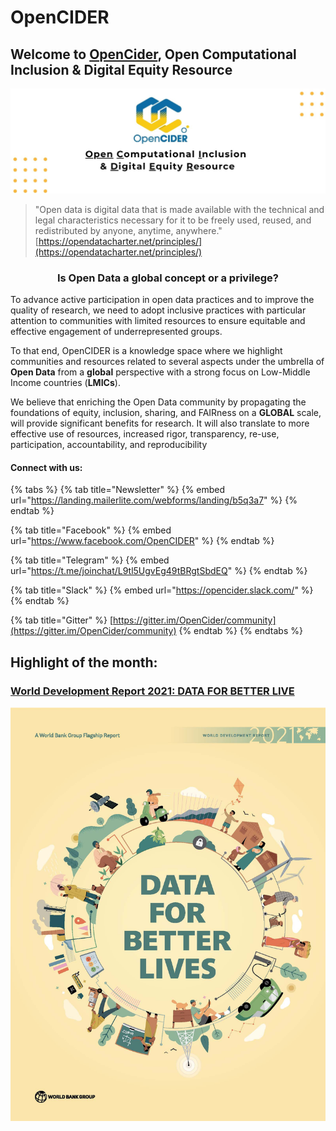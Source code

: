 # OpenCIDER

## Welcome to [OpenCider](https://twitter.com/OpenCIDER), Open Computational Inclusion & Digital Equity Resource <a id="welcome-to-opencider-open-computational-inclusion-and-digital-equity-resource"></a>

![](.gitbook/assets/opencider_twitter.jpg)

> "Open data is digital data that is made available with the technical and legal characteristics necessary for it to be freely used, reused, and redistributed by anyone, anytime, anywhere."  [https://opendatacharter.net/principles/](https://opendatacharter.net/principles/)

### <div align="center">Is Open Data a global concept or a privilege?</div>

To advance active participation in open data practices and to improve the quality of research, we need to adopt inclusive practices with particular attention to communities with limited resources to ensure equitable and effective engagement of underrepresented groups. 

To that end, OpenCIDER is a knowledge space where we highlight communities and resources related to several aspects under the umbrella of **Open Data** from a **global** perspective with a strong focus on Low-Middle Income countries \(**LMICs**\). 

We believe that enriching the Open Data community by propagating the foundations of equity, inclusion, sharing, and FAIRness on a **GLOBAL** scale, will provide significant benefits for research. It will also translate to more effective use of resources, increased rigor, transparency, re-use, participation, accountability, and reproducibility

#### Connect with us:

{% tabs %}
{% tab title="Newsletter" %}
{% embed url="https://landing.mailerlite.com/webforms/landing/b5q3a7" %}
{% endtab %}

{% tab title="Facebook" %}
{% embed url="https://www.facebook.com/OpenCIDER" %}
{% endtab %}

{% tab title="Telegram" %}
{% embed url="https://t.me/joinchat/L9tl5UgvEg49tBRgtSbdEQ" %}
{% endtab %}

{% tab title="Slack" %}
{% embed url="https://opencider.slack.com/" %}
{% endtab %}

{% tab title="Gitter" %}
[https://gitter.im/OpenCider/community](https://gitter.im/OpenCider/community)
{% endtab %}
{% endtabs %}

## Highlight of the month:  

### [World Development Report 2021: DATA FOR BETTER LIVE](https://www.worldbank.org/en/publication/wdr2021)

![](.gitbook/assets/dataforbetterlives_page_001%20%281%29.jpg)

